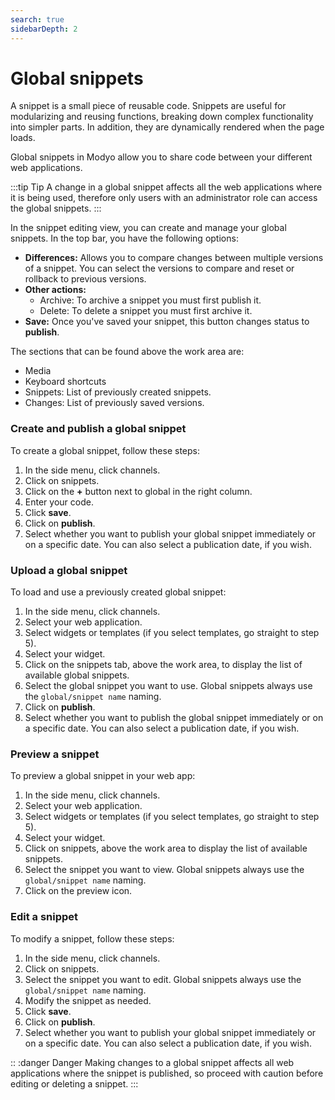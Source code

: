 ```yaml
---
search: true
sidebarDepth: 2
---
```


# Global snippets

A snippet is a small piece of reusable code. Snippets are useful for modularizing and reusing functions, breaking down complex functionality into simpler parts. In addition, they are dynamically rendered when the page loads.

Global snippets in Modyo allow you to share code between your different web applications.

:::tip Tip
A change in a global snippet affects all the web applications where it is being used, therefore only users with an administrator role can access the global snippets.
:::

In the snippet editing view, you can create and manage your global snippets. In the top bar, you have the following options:

- **Differences:** Allows you to compare changes between multiple versions of a snippet. You can select the versions to compare and reset or rollback to previous versions.
- **Other actions:**
    - Archive: To archive a snippet you must first publish it.
    - Delete: To delete a snippet you must first archive it.
- **Save:** Once you've saved your snippet, this button changes status to **publish**.

The sections that can be found above the work area are:

- Media
- Keyboard shortcuts
- Snippets: List of previously created snippets.
- Changes: List of previously saved versions.



### Create and publish a global snippet

To create a global snippet, follow these steps:

1. In the side menu, click channels.
1. Click on snippets.
1. Click on the **+** button next to global in the right column.
1. Enter your code.
1. Click **save**.
1. Click on **publish**.
1. Select whether you want to publish your global snippet immediately or on a specific date. You can also select a publication date, if you wish.

### Upload a global snippet
To load and use a previously created global snippet:

1. In the side menu, click channels.
1. Select your web application.
1. Select widgets or templates (if you select templates, go straight to step 5).
1. Select your widget.
1. Click on the snippets tab, above the work area, to display the list of available global snippets.
1. Select the global snippet you want to use. Global snippets always use the `global/snippet name` naming.
1. Click on **publish**.
1. Select whether you want to publish the global snippet immediately or on a specific date. You can also select a publication date, if you wish.

### Preview a snippet
To preview a global snippet in your web app:

1. In the side menu, click channels.
1. Select your web application.
1. Select widgets or templates (if you select templates, go straight to step 5).
1. Select your widget.
1. Click on snippets, above the work area to display the list of available snippets.
1. Select the snippet you want to view. Global snippets always use the `global/snippet name` naming.
1. Click on the preview icon.


### Edit a snippet
To modify a snippet, follow these steps:

1. In the side menu, click channels.
1. Click on snippets.
1. Select the snippet you want to edit. Global snippets always use the `global/snippet name` naming.
1. Modify the snippet as needed.
1. Click **save**.
1. Click on **publish**.
1. Select whether you want to publish your global snippet immediately or on a specific date. You can also select a publication date, if you wish.


:: :danger Danger
Making changes to a global snippet affects all web applications where the snippet is published, so proceed with caution before editing or deleting a snippet.
:::


